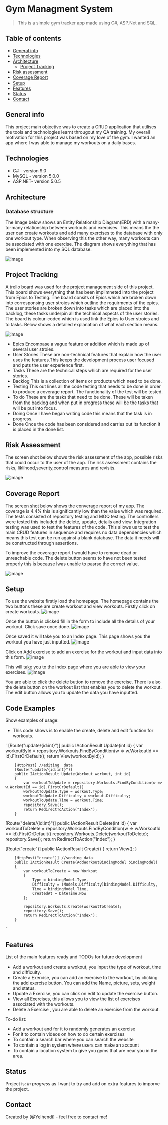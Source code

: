 # Gym Managment System 
> This is a simple gym tracker app made using C#, ASP.Net and SQL.

## Table of contents
* [General info](#general-info)
* [Technologies](#technologies)
* [Architecture](#architecture)
   * [Project Tracking](#project-tracking)
* [Risk assessment](#risk-assessment)
* [Coverage Report](#coverage-report)
* [Setup](#setup)
* [Features](#features)
* [Status](#status)
* [Contact](#contact)

## General info
This project main objective was to create a CRUD application that utilises the tools and technologies learnt througout my QA training. My overall motivation for this project was based on my love of the gym. I wanted an app where I was able to manage my workouts on a daily bases.

## Technologies
* C# - version 9.0
* MySQL - version 5.0.0
* ASP.NET- version 5.0.5

## Architecture 
### Database structure
The Image below shows an Entity Relationship Diagram(ERD) with a many-to-many relationship between workouts and exercises. This means the the user can create workouts and add many exercises to the database with only one workout type. When observing this the other way, many workouts can be associated with one exercise. The diagram shows everything that has been implemented into my SQL database.


![image](https://user-images.githubusercontent.com/64641730/117540080-55752e00-b005-11eb-874c-15e2a7a227eb.png)

## Project Tracking
A trello board was used for the project management side of this project. This board shows everything that has been implimneted into the project from Epics to Testing.
The board consits of Epics which are broken down into corresponsing user stroies which outline the requirments of the epics. The user stories are broken down into tasks which are placed into the backlog, these tasks underpin all the technical aspects of the user stories. The board is colour-coded which is used link the Epics to User stroies and to tasks. Below shows a detailed explanation of what each section means.

![image](https://user-images.githubusercontent.com/64641730/117541211-b6533500-b00a-11eb-9822-df368b20b108.png)

* Epics Encompase a vague feature or addition which is made up of several user stroies.
* User Stories These are non-technical features that explain how the user uses the features.This keeps the development process user focused and puts the user experience first. 
* Tasks These are the technical steps which are required  for the user stories. 
* Backlog  This is a collection of items or products which need to be done.
* Testing This out lines all the code testing that needs to be done in order to produce a coverage report. The functionality of the test will be tested.
* To do These are the tasks that need to be done. These will be taken from the backlog and when put in progress these will be the tasks that will be put into focus.
* Doing Once I have began writing code this means that the task is in progress.
* Done Once the code has been considered and carries out its function it is placed in the done list.

## Risk Assessment 
The screen shot below shows the risk assessment of the app, possible risks that could occur to the user of the app. The risk assessment contains the risks, liklihood,severity,control measures and revisits.

![image](https://user-images.githubusercontent.com/64641730/117568563-e0633080-b0b8-11eb-9888-40c24e205868.png)

## Coverage Report
The screen shot below shows the converage report of my app. The coverage is 4.4% this is significantly low than the value which was required. The tests consisted of repository testing and MOQ testing. The controllers were tested this included the delete, update, details and view. Integration testing was used to test the features of the code. This allows us to test the main CRUD features in sequence and requires no data dependencies which means this test can be run against a blank database. The data it needs will be constructed through assertions.

To improve the coverage report I would have to remove dead or unreachable code. The delete button seems to have not been tested properly this is because Iwas unable to pasrse the correct value.

![image](https://user-images.githubusercontent.com/64641730/117569882-a3e70300-b0bf-11eb-805c-2190318d01f3.png)

## Setup
To use the website firstly load the homepage. The homepage contains the two buttons these are create workout and view workouts. Firstly click on create workouts.
![image](https://user-images.githubusercontent.com/64641730/117573028-b36d4880-b0cd-11eb-9415-fa08a4df39cb.png)

Once the button is clicked fill in the form to include all the details of your workout. Click save once done.
![image](https://user-images.githubusercontent.com/64641730/117573119-21b20b00-b0ce-11eb-8e33-62133dacaa97.png)

Once saved it will take you to an Index page. This page shows you the workout you have just inputted.
![image](https://user-images.githubusercontent.com/64641730/117573160-5d4cd500-b0ce-11eb-937f-c814405a83dd.png)

Click on Add exercise to add an exercise for the workout and input data into this form.
![image](https://user-images.githubusercontent.com/64641730/117573219-91c09100-b0ce-11eb-8896-625b2d6b5680.png)

This will take you to the index page where you are able to view your exercises.
![image](https://user-images.githubusercontent.com/64641730/117573267-dc420d80-b0ce-11eb-855f-ce993917bcba.png)

You are able to click the delete button to remove the exercise. There is also the delete button on the workout list that enables you to delete the workout. 
The edit button allows you to update the data you have inputted. 

## Code Examples
Show examples of usage:
* This code shows is to enable the create, delete and edit function for workouts.

` [Route("update/{id:int}")]
        public IActionResult Update(int id)
        {
            var workoutById = repository.Workouts.FindByCondition(w => w.WorkoutId == id).FirstOrDefault();
            return View(workoutById);
        }

        [HttpPost] //editing  data 
        [Route("update/{id:int}")]
        public IActionResult Update(Workout workout, int id)
        {
            var workoutToUpdate = repository.Workouts.FindByCondition(w => w.WorkoutId == id).FirstOrDefault()
            workoutToUpdate.Type = workout.Type;
            workoutToUpdate.Difficulty = workout.Difficulty;
            workoutToUpdate.Time = workout.Time;
            repository.Save();
            return RedirectToAction("Index");
        }
        

[Route("delete/{id:int}")]
        public IActionResult Delete(int id)
        {
            var workoutToDelete = repository.Workouts.FindByCondition(w => w.WorkoutId == id).FirstOrDefault()
            repository.Workouts.Delete(workoutToDelete);
            repository.Save();
            return RedirectToAction("Index");
        }
        
 
 [Route("create")]
        public IActionResult Create()
        {
            return View();
        }

        [HttpPost("create")] //sending data 
        public IActionResult Create(AddWorkoutBindingModel bindingModel)
        {
            var workoutToCreate = new Workout
            {
                Type = bindingModel.Type,
                Difficulty = (Models.Difficulty)bindingModel.Difficulty,
                Time = bindingModel.Time,
                CreatedAt = DateTime.Now
            };

            repository.Workouts.Create(workoutToCreate);
            repository.Save();
            return RedirectToAction("Index");
        }     
   `
        

## Features
List of the main features ready and TODOs for future development
* Add a workout and create a wokout, you input the type of workout, time and difficulty.
* Create a Exercise, you can add an exercise to the workout, by clicking the add exercise button. You can add the Name, picture, sets, weight and status.
* Update a Exercise, you can click on edit to update the exercise button.
* View all Exercises, this allows you to view the list of exercises associated with the workouts.
* Delete a Exercise , you are able to delete an exercise from the workout.

To-do list:
* Add a workout and for it to randomly generates an exercise 
* For it to contain videos on how to do certain exercises 
* To contain a search bar where you can search the website
* To contain a log in system where users can make an account
* To contain a location system to give you gyms that are near you in the area.

## Status
Project is: _in progress_ as I want to try and add on extra features to imporve the project.

## Contact
Created by [@Yelhendi] - feel free to contact me!

